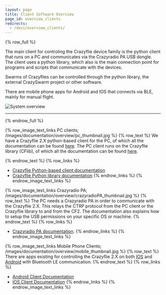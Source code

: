 ```yaml
---
layout: page
title: Client Software Overview
page_id: overview_clients
redirects:
  - /docs/overview_clients/
---
```


{% row_full %}

The main client for controling the Crazyflie device family is the python client that runs on a PC and communicates via the Crazyradio PA USB dongle. The client uses a python library, which also is the main connection point for programs and scripts that communicate with the devices.

Swarms of Crazyflies can be controlled through the python library, the external CrazySwarm project or other software.

There are mobile phone apps for Android and IOS that connects via BLE, mainly for manual flight.


![System overview](/images/documentation/overview/overview_clientsoftware.jpg)

---

{% endrow_full %}


{% row_image_text_links PC clients; /images/documentation/overview/pc_thumbnail.jpg %}
{% row_text %}
We have a Crazyflie 2.X python-based client for the PC, of which all the documentation can be found [here](/documentation/repository/crazyflie-clients-python/master/). The PC client runs on the Crazyflie library (CFlib), of which all the documentation can be found [here](/documentation/repository/crazyflie-lib-python/master/).

{% endrow_text %}
{% row_links %}
* [Crazyflie Python-based client documentation](/documentation/repository/crazyflie-clients-python/master/)
* [Crazyflie Python library documentation](/documentation/repository/crazyflie-lib-python/master/)
{% endrow_links %}
{% endrow_image_text_links %}


{% row_image_text_links Crazyradio PA; /images/documentation/overview/crazyradioPA_thumbnail.jpg %}
{% row_text %}
The PC needs a Crazyradio PA in order to communicate with the Crazyflie 2.X. This relays the CTRP protocol from the PC client or the Crazyflie library to and from the CF2. The documentation also explains how to setup the USB permissions on your specific OS or machine.
{% endrow_text %}
{% row_links %}
* [Crazyradio PA documentation](/documentation/repository/crazyradio-firmware/master/).
{% endrow_links %}
{% endrow_image_text_links %}


{% row_image_text_links Mobile Phone Clients; /images/documentation/overview/mobile_thumbnail.jpg %}
{% row_text %}
There are apps existing for controlling the Crazyflie 2.X on both [IOS](https://apps.apple.com/us/app/crazyflie-2-0/id946151480) and [Android](https://play.google.com/store/apps/details?id=se.bitcraze.crazyfliecontrol2) with Bluetooth LE communication.
{% endrow_text %}
{% row_links %}
* [Android Client Documentation](/documentation/repository/crazyflie-android-client/master/)
* [IOS Client Documentation](/documentation/repository/crazyflie2-ios-client/master/)
{% endrow_links %}
{% endrow_image_text_links %}

